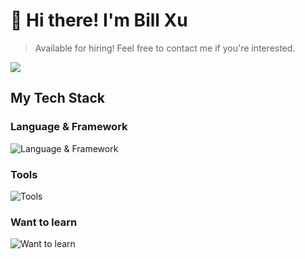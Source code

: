 # 👋 Hi there! I'm Bill Xu 

> Available for hiring! Feel free to contact me if you're interested.

![](https://github-readme-stats.vercel.app/api?username=billxbf)

## My Tech Stack

### Language & Framework

![Language & Framework](https://skillicons.dev/icons?i=ts,go,css,py,vue,nuxtjs,react,nextjs,lit,tailwind,bootstrap)

### Tools

![Tools](https://skillicons.dev/icons?i=vite,rollup,webpack,nodejs,mysql,git,py,jest,vercel,cloudflare,github)

### Want to learn

![Want to learn](https://skillicons.dev/icons?i=rust,apollo,cpp,deno,docker,graphql,kubernetes,nginx,reactivex,regex,tauri)
